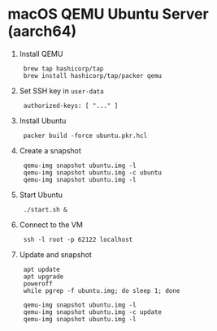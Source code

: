 # macOS QEMU Ubuntu Server (aarch64)

1. Install QEMU

		brew tap hashicorp/tap
		brew install hashicorp/tap/packer qemu

1. Set SSH key in `user-data`

		authorized-keys: [ "..." ]

1. Install Ubuntu

		packer build -force ubuntu.pkr.hcl

1. Create a snapshot

		qemu-img snapshot ubuntu.img -l
		qemu-img snapshot ubuntu.img -c ubuntu
		qemu-img snapshot ubuntu.img -l

1. Start Ubuntu

		./start.sh &

1. Connect to the VM

		ssh -l root -p 62122 localhost

1. Update and snapshot

		apt update
		apt upgrade
		poweroff
		while pgrep -f ubuntu.img; do sleep 1; done

		qemu-img snapshot ubuntu.img -l
		qemu-img snapshot ubuntu.img -c update
		qemu-img snapshot ubuntu.img -l
